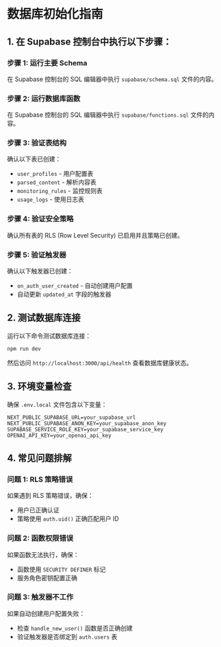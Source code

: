 # 数据库初始化指南

## 1. 在 Supabase 控制台中执行以下步骤：

### 步骤 1: 运行主要 Schema
在 Supabase 控制台的 SQL 编辑器中执行 `supabase/schema.sql` 文件的内容。

### 步骤 2: 运行数据库函数
在 Supabase 控制台的 SQL 编辑器中执行 `supabase/functions.sql` 文件的内容。

### 步骤 3: 验证表结构
确认以下表已创建：
- `user_profiles` - 用户配置表
- `parsed_content` - 解析内容表
- `monitoring_rules` - 监控规则表
- `usage_logs` - 使用日志表

### 步骤 4: 验证安全策略
确认所有表的 RLS (Row Level Security) 已启用并且策略已创建。

### 步骤 5: 验证触发器
确认以下触发器已创建：
- `on_auth_user_created` - 自动创建用户配置
- 自动更新 `updated_at` 字段的触发器

## 2. 测试数据库连接

运行以下命令测试数据库连接：

```bash
npm run dev
```

然后访问 `http://localhost:3000/api/health` 查看数据库健康状态。

## 3. 环境变量检查

确保 `.env.local` 文件包含以下变量：

```env
NEXT_PUBLIC_SUPABASE_URL=your_supabase_url
NEXT_PUBLIC_SUPABASE_ANON_KEY=your_supabase_anon_key
SUPABASE_SERVICE_ROLE_KEY=your_supabase_service_key
OPENAI_API_KEY=your_openai_api_key
```

## 4. 常见问题排解

### 问题 1: RLS 策略错误
如果遇到 RLS 策略错误，确保：
- 用户已正确认证
- 策略使用 `auth.uid()` 正确匹配用户 ID

### 问题 2: 函数权限错误
如果函数无法执行，确保：
- 函数使用 `SECURITY DEFINER` 标记
- 服务角色密钥配置正确

### 问题 3: 触发器不工作
如果自动创建用户配置失败：
- 检查 `handle_new_user()` 函数是否正确创建
- 验证触发器是否绑定到 `auth.users` 表